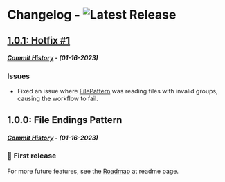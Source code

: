 # Changelog - ![Latest Release](https://img.shields.io/github/v/release/llgava/loom-action?logo=github&logoColor=959da5&labelColor=353c43&color=0091c2&Current&label=Latest%20Release)

## [1.0.1: Hotfix #1](https://github.com/llgava/loom-action/releases/tag/v1.0.1)
##### [Commit History](https://github.com/llgava/loom-action/compare/v1.0.0...v1.0.1) - (01-16-2023)

### **Issues**
* Fixed an issue where [FilePattern](https://github.com/llgava/loom-action/blob/a30e818527a0d0bb487bdfb5e9277697c3463183/src/core/FilePattern.ts#L36) was reading files with invalid groups, causing the workflow to fail.

## 1.0.0: File Endings Pattern
##### [Commit History](https://github.com/llgava/loom-action/commits/v1.0.0) - (01-16-2023)

### 🎉 **First release**

For more future features, see the [Roadmap](https://github.com/llgava/loom-action#roadmap) at readme page.
